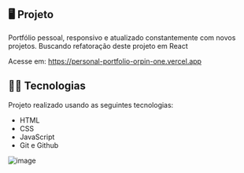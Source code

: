 ## 🖥️ Projeto

Portfólio pessoal, responsivo e atualizado constantemente com novos projetos. Buscando refatoração deste projeto em React

Acesse em: https://personal-portfolio-orpin-one.vercel.app

## 👨‍💻 Tecnologias
Projeto realizado usando as seguintes tecnologias:

- HTML
- CSS
- JavaScript
- Git e Github

![image](https://github.com/NicholasAntonio/personal-portfolio/assets/132156803/28d775a3-30e2-4e0a-afa2-19f9c8fb056b)
